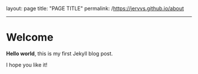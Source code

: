 
layout: page
title: "PAGE TITLE"
permalink: /https://jervvs.github.io/about

---

# Welcome

**Hello world**, this is my first Jekyll blog post.

I hope you like it!